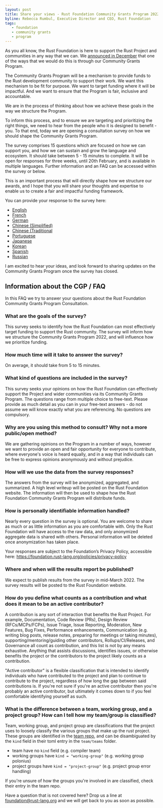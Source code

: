 ```yaml
---
layout: post
title: Share your views - Rust Foundation Community Grants Program 2022
byline: Rebecca Rumbul, Executive Director and CEO, Rust Foundation
tags:
   - foundation
   - community grants
   - program
---
```


As you all know, the Rust Foundation is here to support the Rust Project and communities in any way that we can. We [announced in December](https://foundation.rust-lang.org/news/2021-12-09-news-rust-foundation-to-launch-community-grants-program/) that one of the ways that we would do this is through our Community Grants Program.  

The Community Grants Program will be a mechanism to provide funds to the Rust development community to support their work. We want this mechanism to be fit for purpose. We want to target funding where it will be impactful. And we want to ensure that the Program is fair, inclusive and accountable. 

We are in the process of thinking about how we achieve these goals in the way we structure the Program. 

To inform this process, and to ensure we are targeting and prioritizing the right things, we need to hear from the people who it is designed to benefit - you. To that end, today we are opening a consultation survey on how we should shape the Community Grants Program. 

The survey comprises 15 questions which are focused on how we can support you, and how we can sustain and grow the language and ecosystem. It should take between 5 - 15 minutes to complete. It will be open for responses for three weeks, until 20th February, and is available in multiple languages. Further information and an FAQ can be accessed within the survey or below. 

This is an important process that will directly shape how we structure our awards, and I hope that you will share your thoughts and expertise to enable us to create a fair and impactful funding framework.

You can provide your response to the survey here:

- [English](https://survey.alchemer.eu/s3/90424415/Community-Grants-Program-Consultation-2022)
- [French](https://survey.alchemer.eu/s3/90424842/Programme-2022-de-subventions-communautaires-de-la-Rust-Foundation)
- [German](https://survey.alchemer.eu/s3/90424851/Pr-mienprogramm-der-Rust-Foundation-f-r-Communitys-2022)
- [Chinese (Simplified)](https://survey.alchemer.eu/s3/90424845/Rust-2022-CHIS)
- [Chinese (Traditional](https://survey.alchemer.eu/s3/90424846/Rust-2022-CHIT)
- [Portuguese](https://survey.alchemer.eu/s3/90424850/Funda-o-Rust-Programa-de-Bolsas-Comunit-rias-2022)
- [Japanese](https://survey.alchemer.eu/s3/90424853/Rust-Foundation-2022-JP)
- [Korean](https://survey.alchemer.eu/s3/90424854/2022-Rust-Foundation)
- [Spanish](https://survey.alchemer.eu/s3/90424840/Programa-de-subvenciones-a-la-comunidad-de-la-Fundaci-n-Rust-2022)
- [Russian](https://survey.alchemer.eu/s3/90424844/Rust-Foundation-2022)

I am excited to hear your ideas, and look forward to sharing updates on the Community Grants Program once the survey has closed. 



## Information about the CGP / FAQ

In this FAQ we try to answer your questions about the Rust Foundation Community Grants Program Consultation.

### What are the goals of the survey?

This survey seeks to identify how the Rust Foundation can most effectively target funding to support the Rust community. The survey will inform how we structure the Community Grants Program 2022, and will influence how we prioritize funding. 

### How much time will it take to answer the survey?

On average, it should take from 5 to 15 minutes.

### What kind of questions are included in the survey?

This survey seeks your opinions on how the Rust Foundation can effectively support the Project and wider communities via its Community Grants Program. The questions range from multiple choice to free-text. Please provide as much detail as you can in your free-text answers - do not assume we will know exactly what you are referencing.  No questions are compulsory. 

### Why are you using this method to consult? Why not a more public/open method?

We are gathering opinions on the Program in a number of ways, however we want to provide an open and fair opportunity for everyone to contribute, where everyone's voice is heard equally, and in a way that individuals can be free to express opinions anonymously and without prejudice. 

### How will we use the data from the survey responses?

The answers from the survey will be anonymized, aggregated, and summarized. A high level writeup will be posted on the Rust Foundation website. The information will then be used to shape how the Rust Foundation Community Grants Program will distribute funds.

### How is personally identifiable information handled?

Nearly every question in the survey is optional. You are welcome to share as much or as little information as you are comfortable with. Only the Rust Foundation will have access to the raw data, and only anonymized aggregate data is shared with others. Personal information will be deleted once anonymization has taken place. 

Your responses are subject to the Foundation’s Privacy Policy, accessible here: https://foundation.rust-lang.org/policies/privacy-policy

### Where and when will the results report be published?

We expect to publish results from the survey in mid-March 2022. The survey results will be posted to the Rust Foundation website. 

### How do you define what counts as a contribution and what does it mean to be an active contributor?

A contribution is any sort of interaction that benefits the Rust Project. For example, Documentation, Code Review (PRs), Design Review (RFCs/MCPs/FCPs), Issue Triage, Issue Reporting, Moderation, New Features, Bug Fixes, Performance enhancements, Communication (e.g. writing blog posts, release notes, preparing for meetings or taking minutes), supporting/mentoring/guiding other contributors, Rollups/CI/Releases, and Governance all count as contribution, and this list is not by any means exhaustive. Anything that assists discussions, identifies issues, or otherwise benefits the project or the contributors to the project likely counts as a contribution.

"Active contributor" is a flexible classification that is intended to identify individuals who have contributed to the project and plan to continue to contribute to the project, regardless of how long the gap between said contributions is. If you're not sure if you're an active contributor then you're probably an active contributor, but ultimately it comes down to if you feel comfortable identifying yourself as such.

### What is the difference between a team, working group, and a project group? How can I tell how my team/group is classified?

Team, working group, and project group are classifications that the project uses to loosely classify the various groups that make up the rust project. These groups are identified in the [team repo](https://github.com/rust-lang/team), and can be disambiguated by the `kind` field in their toml entry in the `team/teams` folder.

- team have no `kind` field (e.g. compiler team)
- working groups have `kind = "working-group"` (e.g. working group polonius)
- project groups have `kind = "project-group"` (e.g. project group error handling)

If you're unsure of how the groups you're involved in are classified, check their entry in the team repo.

Have a question that is not covered here? Drop us a line at foundation@rust-lang.org and we will get back to you as soon as possible.
